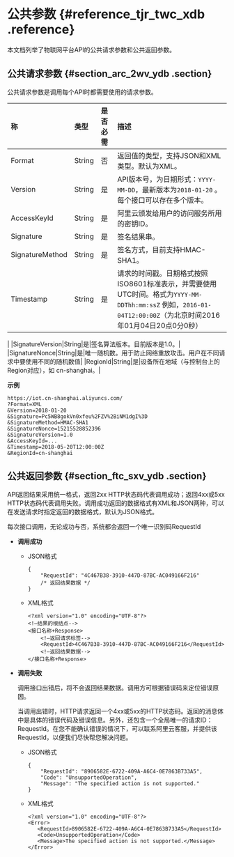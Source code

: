 # 公共参数 {#reference_tjr_twc_xdb .reference}

本文档列举了物联网平台API的公共请求参数和公共返回参数。

## 公共请求参数 {#section_arc_2wv_ydb .section}

公共请求参数是调用每个API时都需要使用的请求参数。

|称|类型|是否必需|描述|
|:-|:-|:---|:-|
|Format|String|否|返回值的类型，支持JSON和XML类型。默认为XML。|
|Version|String|是|API版本号，为日期形式：`YYYY-MM-DD`，最新版本为`2018-01-20` 。每个接口可以存在多个版本。|
|AccessKeyId|String|是|阿里云颁发给用户的访问服务所用的密钥ID。|
|Signature|String|是|签名结果串。|
|SignatureMethod|String|是|签名方式，目前支持HMAC-SHA1。|
|Timestamp|String|是|请求的时间戳。日期格式按照ISO8601标准表示，并需要使用UTC时间。格式为`YYYY-MM-DDThh:mm:ssZ` 例如，`2016-01-04T12:00:00Z`（为北京时间2016年01月04日20点0分0秒）

|
|SignatureVersion|String|是|签名算法版本。目前版本是1.0。|
|SignatureNonce|String|是|唯一随机数。用于防止网络重放攻击。用户在不同请求中要使用不同的随机数值|
|RegionId|String|是|设备所在地域（与控制台上的Region对应），如 cn-shanghai。|

**示例**

```
https://iot.cn-shanghai.aliyuncs.com/
?Format=XML
&Version=2018-01-20
&Signature=Pc5WB8gokVn0xfeu%2FZV%2BiNM1dgI%3D
&SignatureMethod=HMAC-SHA1
&SignatureNonce=15215528852396
&SignatureVersion=1.0
&AccessKeyId=...
&Timestamp=2018-05-20T12:00:00Z
&RegionId=cn-shanghai
```

## 公共返回参数 {#section_ftc_sxv_ydb .section}

API返回结果采用统一格式，返回2xx HTTP状态码代表调用成功；返回4xx或5xx HTTP状态码代表调用失败。调用成功返回的数据格式有XML和JSON两种，可以在发送请求时指定返回的数据格式，默认为JSON格式。

每次接口调用，无论成功与否，系统都会返回一个唯一识别码RequestId

-   **调用成功**

    -   JSON格式

        ```
        {
            "RequestId": "4C467B38-3910-447D-87BC-AC049166F216"
            /* 返回结果数据 */
        }
        ```

    -   XML格式

        ```
        <?xml version="1.0" encoding="UTF-8"?> 
        <!—结果的根结点-->
        <接口名称+Response>
            <!—返回请求标签-->
            <RequestId>4C467B38-3910-447D-87BC-AC049166F216</RequestId>
            <!—返回结果数据-->
        </接口名称+Response>
        ```

-   **调用失败**

    调用接口出错后，将不会返回结果数据。调用方可根据错误码来定位错误原因。

    当调用出错时，HTTP请求返回一个4xx或5xx的HTTP状态码。返回的消息体中是具体的错误代码及错误信息。另外，还包含一个全局唯一的请求ID：RequestId。在您不能确认错误的情况下，可以联系阿里云客服，并提供该RequestId，以便我们尽快帮您解决问题。

    -   JSON格式

        ```
        {
            "RequestId": "8906582E-6722-409A-A6C4-0E7863B733A5",
            "Code": "UnsupportedOperation",
            "Message": "The specified action is not supported."
        }
        ```

    -   XML格式

        ```
        <?xml version="1.0" encoding="UTF-8"?>
        <Error>
           <RequestId>8906582E-6722-409A-A6C4-0E7863B733A5</RequestId>
           <Code>UnsupportedOperation</Code>
           <Message>The specified action is not supported.</Message>
        </Error>
        ```


